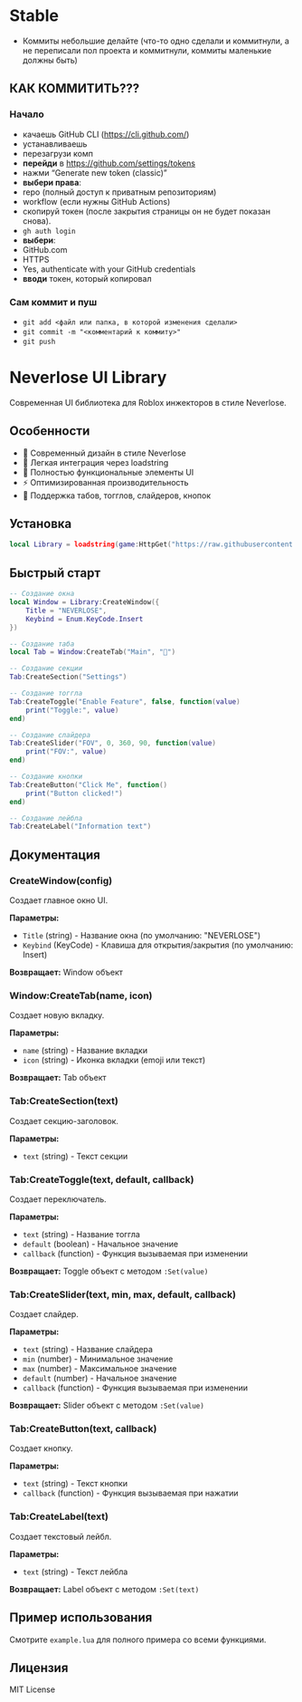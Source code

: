 # Stable

- Коммиты небольшие делайте (что-то одно сделали и коммитнули, а не переписали пол проекта и коммитнули, коммиты маленькие должны быть)

## КАК КОММИТИТЬ???
### Начало
- качаешь GitHub CLI (https://cli.github.com/)
- устанавливаешь
- перезагрузи комп
- **перейди** в https://github.com/settings/tokens
- нажми “Generate new token (classic)”
- **выбери права**:
- repo (полный доступ к приватным репозиториям)
- workflow (если нужны GitHub Actions)
- скопируй токен (после закрытия страницы он не будет показан снова).
- `gh auth login`
- **выбери**:
- GitHub.com
- HTTPS
- Yes, authenticate with your GitHub credentials
- **вводи** токен, который копировал
### Сам коммит и пуш
- `git add <файл или папка, в которой изменения сделали>`
- `git commit -m "<комментарий к коммиту>"`
- `git push`

# Neverlose UI Library

Современная UI библиотека для Roblox инжекторов в стиле Neverlose.

## Особенности

- 🎨 Современный дизайн в стиле Neverlose
- 🔧 Легкая интеграция через loadstring
- 📱 Полностью функциональные элементы UI
- ⚡ Оптимизированная производительность
- 🎯 Поддержка табов, тогглов, слайдеров, кнопок

## Установка

```lua
local Library = loadstring(game:HttpGet("https://raw.githubusercontent.com/YOUR_USERNAME/YOUR_REPO/main/neverlose_library.lua"))()
```

## Быстрый старт

```lua
-- Создание окна
local Window = Library:CreateWindow({
    Title = "NEVERLOSE",
    Keybind = Enum.KeyCode.Insert
})

-- Создание таба
local Tab = Window:CreateTab("Main", "🎯")

-- Создание секции
Tab:CreateSection("Settings")

-- Создание тоггла
Tab:CreateToggle("Enable Feature", false, function(value)
    print("Toggle:", value)
end)

-- Создание слайдера
Tab:CreateSlider("FOV", 0, 360, 90, function(value)
    print("FOV:", value)
end)

-- Создание кнопки
Tab:CreateButton("Click Me", function()
    print("Button clicked!")
end)

-- Создание лейбла
Tab:CreateLabel("Information text")
```

## Документация

### CreateWindow(config)
Создает главное окно UI.

**Параметры:**
- `Title` (string) - Название окна (по умолчанию: "NEVERLOSE")
- `Keybind` (KeyCode) - Клавиша для открытия/закрытия (по умолчанию: Insert)

**Возвращает:** Window объект

### Window:CreateTab(name, icon)
Создает новую вкладку.

**Параметры:**
- `name` (string) - Название вкладки
- `icon` (string) - Иконка вкладки (emoji или текст)

**Возвращает:** Tab объект

### Tab:CreateSection(text)
Создает секцию-заголовок.

**Параметры:**
- `text` (string) - Текст секции

### Tab:CreateToggle(text, default, callback)
Создает переключатель.

**Параметры:**
- `text` (string) - Название тоггла
- `default` (boolean) - Начальное значение
- `callback` (function) - Функция вызываемая при изменении

**Возвращает:** Toggle объект с методом `:Set(value)`

### Tab:CreateSlider(text, min, max, default, callback)
Создает слайдер.

**Параметры:**
- `text` (string) - Название слайдера
- `min` (number) - Минимальное значение
- `max` (number) - Максимальное значение
- `default` (number) - Начальное значение
- `callback` (function) - Функция вызываемая при изменении

**Возвращает:** Slider объект с методом `:Set(value)`

### Tab:CreateButton(text, callback)
Создает кнопку.

**Параметры:**
- `text` (string) - Текст кнопки
- `callback` (function) - Функция вызываемая при нажатии

### Tab:CreateLabel(text)
Создает текстовый лейбл.

**Параметры:**
- `text` (string) - Текст лейбла

**Возвращает:** Label объект с методом `:Set(text)`

## Пример использования

Смотрите `example.lua` для полного примера со всеми функциями.

## Лицензия

MIT License